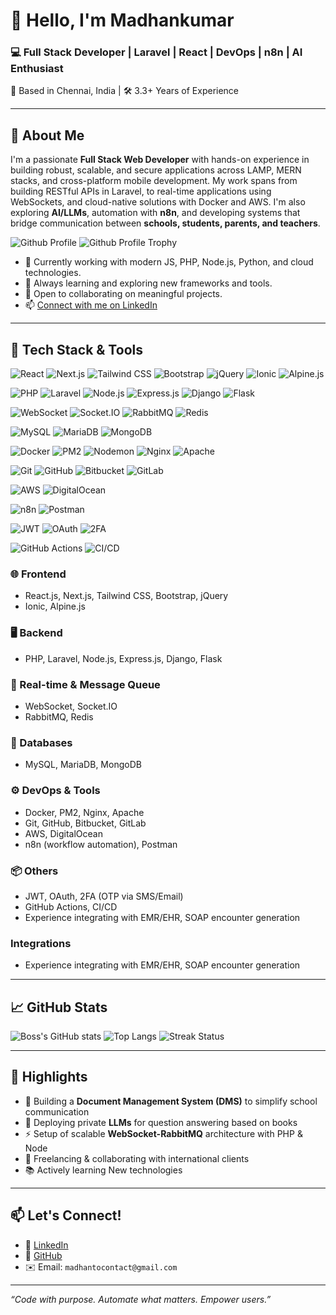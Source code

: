 # 👋 Hello, I'm Madhankumar

### 💻 Full Stack Developer | Laravel | React | DevOps | n8n | AI Enthusiast  
📍 Based in Chennai, India | 🛠️ 3.3+ Years of Experience

---

## 🚀 About Me

I'm a passionate **Full Stack Web Developer** with hands-on experience in building robust, scalable, and secure applications across LAMP, MERN stacks, and cross-platform mobile development. My work spans from building RESTful APIs in Laravel, to real-time applications using WebSockets, and cloud-native solutions with Docker and AWS. I'm also exploring **AI/LLMs**, automation with **n8n**, and developing systems that bridge communication between **schools, students, parents, and teachers**.

![Github Profile](https://komarev.com/ghpvc/?username=madhan-kumar05&layout=compact&theme=radical&base=500&abbreviated=true&style=for-the-badge)
![Github Profile Trophy](https://github-profile-trophy.vercel.app/?username=madhan-kumar05&layout=compact&theme=radical&no-frame=true&margin-w=3&margin-h=3)

- 🔭 Currently working with modern JS, PHP, Node.js, Python, and cloud technologies.
- 🌱 Always learning and exploring new frameworks and tools.
- 👯 Open to collaborating on meaningful projects.
- 📫 [Connect with me on LinkedIn](https://in.linkedin.com/in/madhankumar-s-7b7768187/es?trk=people-guest_people_search-card)

---

## 🧰 Tech Stack & Tools

![React](https://img.shields.io/badge/React-20232A?style=flat&logo=react&logoColor=61DAFB)
![Next.js](https://img.shields.io/badge/Next.js-000000?style=flat&logo=nextdotjs&logoColor=white)
![Tailwind CSS](https://img.shields.io/badge/TailwindCSS-06B6D4?style=flat&logo=tailwind-css&logoColor=white)
![Bootstrap](https://img.shields.io/badge/Bootstrap-7952B3?style=flat&logo=bootstrap&logoColor=white)
![jQuery](https://img.shields.io/badge/jQuery-0769AD?style=flat&logo=jquery&logoColor=white)
![Ionic](https://img.shields.io/badge/Ionic-3880FF?style=flat&logo=ionic&logoColor=white)
![Alpine.js](https://img.shields.io/badge/Alpine.js-8BC0D1?style=flat&logo=alpine.js&logoColor=black)

![PHP](https://img.shields.io/badge/PHP-777BB4?style=flat&logo=php&logoColor=white)
![Laravel](https://img.shields.io/badge/Laravel-F55247?style=flat&logo=laravel&logoColor=white)
![Node.js](https://img.shields.io/badge/Node.js-339933?style=flat&logo=node.js&logoColor=white)
![Express.js](https://img.shields.io/badge/Express.js-000000?style=flat&logo=express&logoColor=white)
![Django](https://img.shields.io/badge/Django-092E20?style=flat&logo=django&logoColor=white)
![Flask](https://img.shields.io/badge/Flask-000000?style=flat&logo=flask&logoColor=white)

![WebSocket](https://img.shields.io/badge/WebSocket-35495E?style=flat)
![Socket.IO](https://img.shields.io/badge/Socket.IO-010101?style=flat&logo=socket.io&logoColor=white)
![RabbitMQ](https://img.shields.io/badge/RabbitMQ-FF6600?style=flat&logo=rabbitmq&logoColor=white)
![Redis](https://img.shields.io/badge/Redis-DC382D?style=flat&logo=redis&logoColor=white)

![MySQL](https://img.shields.io/badge/MySQL-4479A1?style=flat&logo=mysql&logoColor=white)
![MariaDB](https://img.shields.io/badge/MariaDB-003545?style=flat&logo=mariadb&logoColor=white)
![MongoDB](https://img.shields.io/badge/MongoDB-4EA94B?style=flat&logo=mongodb&logoColor=white)

![Docker](https://img.shields.io/badge/Docker-2496ED?style=flat&logo=docker&logoColor=white)
![PM2](https://img.shields.io/badge/PM2-2B037A?style=flat)
![Nodemon](https://img.shields.io/badge/Nodemon-76D04B?style=flat)
![Nginx](https://img.shields.io/badge/Nginx-009639?style=flat&logo=nginx&logoColor=white)
![Apache](https://img.shields.io/badge/Apache-D22128?style=flat&logo=apache&logoColor=white)

![Git](https://img.shields.io/badge/Git-F05032?style=flat&logo=git&logoColor=white)
![GitHub](https://img.shields.io/badge/GitHub-181717?style=flat&logo=github&logoColor=white)
![Bitbucket](https://img.shields.io/badge/Bitbucket-0052CC?style=flat&logo=bitbucket&logoColor=white)
![GitLab](https://img.shields.io/badge/GitLab-FC6D26?style=flat&logo=gitlab&logoColor=white)

![AWS](https://img.shields.io/badge/AWS-232F3E?style=flat&logo=amazon-aws&logoColor=white)
![DigitalOcean](https://img.shields.io/badge/DigitalOcean-0080FF?style=flat&logo=digitalocean&logoColor=white)

![n8n](https://img.shields.io/badge/n8n-F37C20?style=flat&logo=n8n&logoColor=white)
![Postman](https://img.shields.io/badge/Postman-FF6C37?style=flat&logo=postman&logoColor=white)

![JWT](https://img.shields.io/badge/JWT-000000?style=flat&logo=jsonwebtokens&logoColor=white)
![OAuth](https://img.shields.io/badge/OAuth-0081A7?style=flat)
![2FA](https://img.shields.io/badge/2FA-17A2B8?style=flat)

![GitHub Actions](https://img.shields.io/badge/GitHub%20Actions-2088FF?style=flat&logo=github-actions&logoColor=white)
![CI/CD](https://img.shields.io/badge/CI%2FCD-007ACC?style=flat&logo=azure-devops&logoColor=white)

### 🌐 Frontend
- React.js, Next.js, Tailwind CSS, Bootstrap, jQuery  
- Ionic, Alpine.js

### 🖥 Backend
- PHP, Laravel, Node.js, Express.js, Django, Flask

### 📡 Real-time & Message Queue
- WebSocket, Socket.IO  
- RabbitMQ, Redis

### 🧱 Databases
- MySQL, MariaDB, MongoDB

### ⚙️ DevOps & Tools
- Docker, PM2, Nginx, Apache  
- Git, GitHub, Bitbucket, GitLab  
- AWS, DigitalOcean  
- n8n (workflow automation), Postman

### 📦 Others
- JWT, OAuth, 2FA (OTP via SMS/Email)  
- GitHub Actions, CI/CD  
- Experience integrating with EMR/EHR, SOAP encounter generation

### Integrations
- Experience integrating with EMR/EHR, SOAP encounter generation

---

## 📈 GitHub Stats

![Boss's GitHub stats](https://github-readme-stats.vercel.app/api?username=madhan-kumar05&show_icons=true&theme=radical)
![Top Langs](https://github-readme-stats.vercel.app/api/top-langs/?username=madhan-kumar05&layout=compact&theme=radical)
![Streak Status](https://github-readme-streak-stats.herokuapp.com/?user=madhan-kumar05&layout=compact&theme=radical)

---

## 🌟 Highlights
- 🏫 Building a **Document Management System (DMS)** to simplify school communication  
- 🤖 Deploying private **LLMs** for question answering based on books  
- ⚡ Setup of scalable **WebSocket-RabbitMQ** architecture with PHP & Node  
- 🤝 Freelancing & collaborating with international clients  
- 📚 Actively learning New technologies

---

## 📫 Let's Connect!

- 💼 [LinkedIn](https://in.linkedin.com/in/madhankumar-s-7b7768187/es?trk=people-guest_people_search-card)  
- 🧠 [GitHub](https://github.com/madhan-kumar05)  
- ✉️ Email: `madhantocontact@gmail.com`

---

_“Code with purpose. Automate what matters. Empower users.”_

